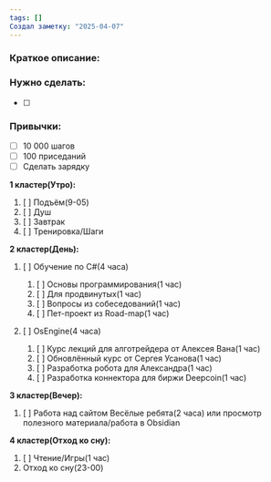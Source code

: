 ```yaml
---
tags: []
Создал заметку: "2025-04-07"
---
```

### Краткое описание:


### Нужно сделать:
- [ ] 

### Привычки:
- [ ] 10 000 шагов
- [ ] 100 приседаний
- [ ] Сделать зарядку

**1 кластер(Утро):**

1. [ ] Подъём(9-05)
2. [ ] Душ
3. [ ] Завтрак
4. [ ] Тренировка/Шаги

**2 кластер(День):**

1. [ ] Обучение по C#(4 часа)
    1. [ ] Основы программирования(1 час)
    2. [ ] Для продвинутых(1 час)
    3. [ ] Вопросы из собеседований(1 час)
    4. [ ] Пет-проект из Road-map(1 час)

2. [ ] OsEngine(4 часа)
    1. [ ] Курс лекций для алготрейдера от Алексея Вана(1 час)
    2. [ ] Обновлённый курс от Сергея Усанова(1 час)
    3. [ ] Разработка робота для Александра(1 час)
    4. [ ] Разработка коннектора для биржи Deepcoin(1 час)

**3 кластер(Вечер):**
1. [ ] Работа над сайтом Весёлые ребята(2 часа) или просмотр полезного материала/работа в Obsidian

**4 кластер(Отход ко сну):**
1. [ ] Чтение/Игры(1 час)
2. Отход ко сну(23-00)
